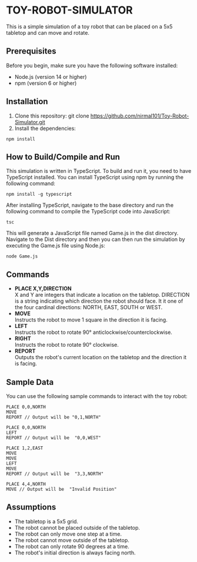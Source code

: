 # TOY-ROBOT-SIMULATOR
This is a simple simulation of a toy robot that can be placed on a 5x5 tabletop and can move and rotate.

## Prerequisites
Before you begin, make sure you have the following software installed:

* Node.js (version 14 or higher)
* npm (version 6 or higher)
## Installation
1. Clone this repository: git clone https://github.com/nirmal101/Toy-Robot-Simulator.git
2. Install the dependencies: 
```
npm install
```
## How to Build/Compile and Run
This simulation is written in TypeScript. To build and run it, you need to have TypeScript installed. You can install TypeScript using npm by running the following command:
```
npm install -g typescript
```
After installing TypeScript, navigate to the base directory and run the following command to compile the TypeScript code into JavaScript:
```
tsc
```
This will generate a JavaScript file named Game.js in the dist directory. Navigate to the Dist directory and then you can then run the simulation by executing the Game.js file using Node.js:

```
node Game.js
```

## Commands
* **PLACE X,Y,DIRECTION**    
X and Y are integers that indicate a location on the tabletop.
DIRECTION is a string indicating which direction the robot should face. It it one of the four cardinal directions: NORTH, EAST, SOUTH or WEST.
* **MOVE**  
Instructs the robot to move 1 square in the direction it is facing.
* **LEFT**  
Instructs the robot to rotate 90° anticlockwise/counterclockwise.
* **RIGHT**  
Instructs the robot to rotate 90° clockwise.
* **REPORT**  
Outputs the robot's current location on the tabletop and the direction it is facing.
## Sample Data
You can use the following sample commands to interact with the toy robot:
```
PLACE 0,0,NORTH
MOVE
REPORT // Output will be "0,1,NORTH"

PLACE 0,0,NORTH
LEFT
REPORT // Output will be  "0,0,WEST"

PLACE 1,2,EAST
MOVE
MOVE
LEFT
MOVE
REPORT // Output will be  "3,3,NORTH"

PLACE 4,4,NORTH
MOVE // Output will be  "Invalid Position"
```


## Assumptions
* The tabletop is a 5x5 grid.
* The robot cannot be placed outside of the tabletop.
* The robot can only move one step at a time.
* The robot cannot move outside of the tabletop.
* The robot can only rotate 90 degrees at a time.
* The robot's initial direction is always facing north.